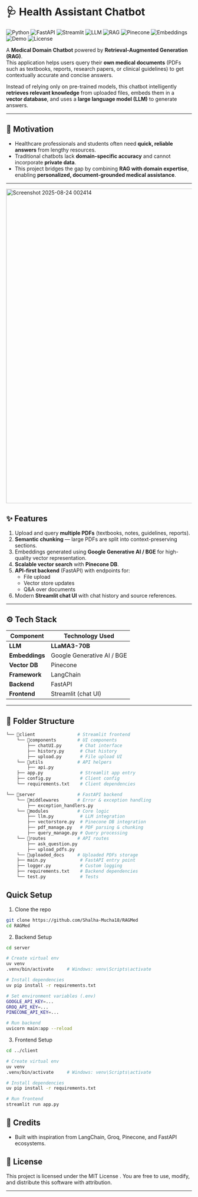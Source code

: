 # 🩺 Health Assistant Chatbot  

![Python](https://img.shields.io/badge/Python-3.11-blue) ![FastAPI](https://img.shields.io/badge/FastAPI-Backend-success) ![Streamlit](https://img.shields.io/badge/Streamlit-Frontend-red) ![LLM](https://img.shields.io/badge/LLM-Groq%20LLaMA3--70B-purple) ![RAG](https://img.shields.io/badge/RAG-Enabled-brightgreen) ![Pinecone](https://img.shields.io/badge/VectorDB-Pinecone-blueviolet) ![Embeddings](https://img.shields.io/badge/Embeddings-Google%20GenAI%20%2F%20BGE-orange) ![Demo](https://img.shields.io/badge/Demo-Coming%20Soon-lightgrey) ![License](https://img.shields.io/badge/License-MIT-green)



A **Medical Domain Chatbot** powered by **Retrieval-Augmented Generation (RAG)**.  
This application helps users query their **own medical documents** (PDFs such as textbooks, reports, research papers, or clinical guidelines) to get contextually accurate and concise answers.  

Instead of relying only on pre-trained models, this chatbot intelligently **retrieves relevant knowledge** from uploaded files, embeds them in a **vector database**, and uses a **large language model (LLM)** to generate answers.  

---

## 🌟 Motivation  

- Healthcare professionals and students often need **quick, reliable answers** from lengthy resources.  
- Traditional chatbots lack **domain-specific accuracy** and cannot incorporate **private data**.  
- This project bridges the gap by combining **RAG with domain expertise**, enabling **personalized, document-grounded medical assistance**.  

---
<img width="1893" height="854" alt="Screenshot 2025-08-24 002414" src="https://github.com/user-attachments/assets/7d26b579-b911-4b2d-95e9-84dd1a57ea38" />

## ✨ Features  

1. Upload and query **multiple PDFs** (textbooks, notes, guidelines, reports).  
2. **Semantic chunking** — large PDFs are split into context-preserving sections.  
3. Embeddings generated using **Google Generative AI / BGE** for high-quality vector representation.  
4. **Scalable vector search** with **Pinecone DB**.  
5. **API-first backend** (FastAPI) with endpoints for:  
   - File upload  
   - Vector store updates  
   - Q&A over documents  
6. Modern **Streamlit chat UI** with chat history and source references.  

---

## ⚙️ Tech Stack  

| Component      | Technology Used                  |
| -------------- | -------------------------------- |
| **LLM**        | **LLaMA3-70B**      |
| **Embeddings** | Google Generative AI / BGE       |
| **Vector DB**  | Pinecone                         |
| **Framework**  | LangChain                        |
| **Backend**    | FastAPI                          |
| **Frontend**   | Streamlit (chat UI)              |

---
## 📁 Folder Structure

```bash
└── 📁client                # Streamlit frontend
    └── 📁components        # UI components
        ├── chatUI.py       # Chat interface
        ├── history.py      # Chat history
        ├── upload.py       # File upload UI
    └── 📁utils             # API helpers
        ├── api.py
    ├── app.py              # Streamlit app entry
    ├── config.py           # Client config
    └── requirements.txt    # Client dependencies

└── 📁server                # FastAPI backend
    └── 📁middlewares       # Error & exception handling
        ├── exception_handlers.py
    └── 📁modules           # Core logic
        ├── llm.py          # LLM integration
        ├── vectorstore.py  # Pinecone DB integration
        ├── pdf_manage.py   # PDF parsing & chunking
        ├── query_manage.py # Query processing
    └── 📁routes            # API routes
        ├── ask_question.py
        ├── upload_pdfs.py
    └── 📁uploaded_docs     # Uploaded PDFs storage
    ├── main.py             # FastAPI entry point
    ├── logger.py           # Custom logging
    ├── requirements.txt    # Backend dependencies
    └── test.py             # Tests
```

## Quick Setup

1. Clone the repo
```bash
git clone https://github.com/Shalha-Mucha18/RAGMed
cd RAGMed

```
2. Backend Setup
```bash
cd server

# Create virtual env
uv venv
.venv/bin/activate     # Windows: venv\Scripts\activate

# Install dependencies
uv pip install -r requirements.txt

# Set environment variables (.env)
GOOGLE_API_KEY=...
GROQ_API_KEY=...
PINECONE_API_KEY=...

# Run backend
uvicorn main:app --reload
```
3. Frontend Setup
```bash
cd ../client

# Create virtual env
uv venv
.venv/bin/activate     # Windows: venv\Scripts\activate

# Install dependencies
uv pip install -r requirements.txt

# Run frontend
streamlit run app.py
```
## 🌟 Credits

- Built with inspiration from LangChain, Groq, Pinecone, and FastAPI ecosystems.

## 🎉 License

This project is licensed under the MIT License
.
You are free to use, modify, and distribute this software with attribution.

---




